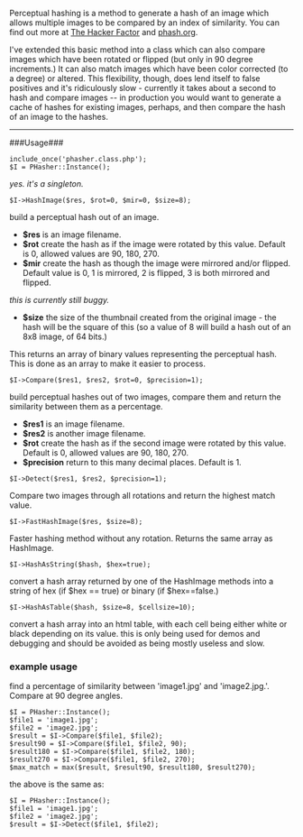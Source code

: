 Perceptual hashing is a method to generate a hash of an image which allows multiple images to be compared by an index of similarity. You can find out more at [The Hacker Factor](http://www.hackerfactor.com/blog/index.php?/archives/432-Looks-Like-It.html) and [phash.org](http://phash.org). 

I've extended this basic method into a class which can also compare images which have been rotated or flipped (but only in 90 degree increments.) It can also match images which have been color corrected (to a degree) or altered. This flexibility, though, does lend itself to false positives and it's ridiculously slow - currently it takes about a second to hash and compare images -- in production you would want to generate a cache of hashes for existing images, perhaps, and then compare the hash of an image to the hashes. 

***
###Usage###

	include_once('phasher.class.php');
	$I = PHasher::Instance();

_yes. it's a singleton._

```
$I->HashImage($res, $rot=0, $mir=0, $size=8);
```

build a perceptual hash out of an image. 

- __$res__ is an image filename. 
- __$rot__ create the hash as if the image were rotated by this value. Default is 0, allowed values are 90, 180, 270.
- __$mir__ create the hash as though the image were mirrored and/or flipped. Default value is 0, 1 is mirrored, 2 is flipped, 3 is both mirrored and flipped. 

*this is currently still buggy.*

- __$size__ the size of the thumbnail created from the original image - the hash will be the square of this (so a value of 8 will build a hash out of an 8x8 image, of 64 bits.)

This returns an array of binary values representing the perceptual hash. This is done as an array to make it easier to process. 

```
$I->Compare($res1, $res2, $rot=0, $precision=1);
```

build perceptual hashes out of two images, compare them and return the similarity between them as a percentage. 

- __$res1__ is an image filename.
- __$res2__ is another image filename. 
- __$rot__ create the hash as if the second image were rotated by this value. Default is 0, allowed values are 90, 180, 270.
- __$precision__ return to this many decimal places. Default is 1.

```
$I->Detect($res1, $res2, $precision=1);
```
Compare two images through all rotations and return the highest match value.

```
$I->FastHashImage($res, $size=8);
```

Faster hashing method without any rotation. Returns the same array as HashImage.

```
$I->HashAsString($hash, $hex=true);
```
convert a hash array returned by one of the HashImage methods into a string of hex (if $hex == true) or binary (if $hex==false.)

```
$I->HashAsTable($hash, $size=8, $cellsize=10);
```

convert a hash array into an html table, with each cell being either white or black depending on its value. this is only being used for demos and debugging and should be avoided as being mostly useless and slow. 

### example usage ###

find a percentage of similarity between 'image1.jpg' and 'image2.jpg.'. Compare at 90 degree angles. 

	$I = PHasher::Instance();
	$file1 = 'image1.jpg';
	$file2 = 'image2.jpg';
	$result = $I->Compare($file1, $file2);
	$result90 = $I->Compare($file1, $file2, 90);
	$result180 = $I->Compare($file1, $file2, 180);
	$result270 = $I->Compare($file1, $file2, 270);
	$max_match = max($result, $result90, $result180, $result270);

the above is the same as:

	$I = PHasher::Instance();
	$file1 = 'image1.jpg';
	$file2 = 'image2.jpg';
	$result = $I->Detect($file1, $file2);
